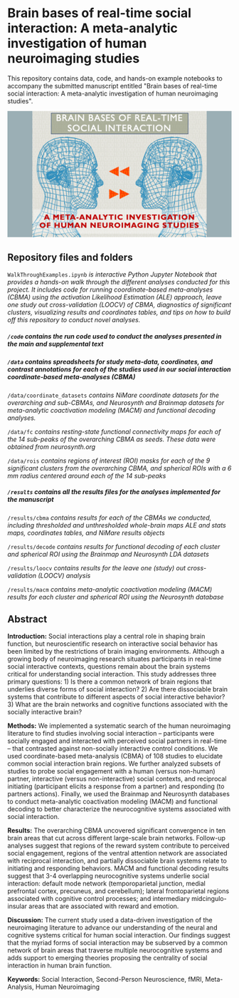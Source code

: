 # Brain bases of real-time social interaction: A meta-analytic investigation of human neuroimaging studies

This repository contains data, code, and hands-on example notebooks to accompany the submitted manuscript entitled "Brain bases of real-time social interaction: A meta-analytic investigation of human neuroimaging studies". 


![alt text](https://github.com/JunaidMerchant/SocialInteractionMetaAnalysis/blob/main/image.png)

## Repository files and folders

```WalkThroughExamples.ipynb``` *is interactive Python Jupyter Notebook that provides a hands-on walk through the different analyses conducted for this project. It includes code for running coordinate-based meta-analyses (CBMA) using the activation Likelihood Estimation (ALE) approach, leave one study out cross-validation (LOOCV) of CBMA, diagnostics of significant clusters, visualizing results and coordinates tables, and tips on how to build off this repository to conduct novel analyses.*

##### ```/code``` *contains the run code used to conduct the analyses presented in the main and supplemental text*



##### ```/data``` *contains spreadsheets for study meta-data, coordinates, and contrast annotations for each of the studies used in our social interaction coordinate-based meta-analyses (CBMA)*

```/data/coordinate_datasets``` *contains NiMare coordinate datasets for the overarching and sub-CBMAs, and Neurosynth and Brainmap datasets for meta-analytic coactivation modeling (MACM) and functional decoding analyses.*

```/data/fc``` *contains resting-state functional connectivity maps for each of the 14 sub-peaks of the overarching CBMA as seeds. These data were obtained from neurosynth.org*

```/data/rois``` *contains regions of interest (ROI) masks for each of the 9 significant clusters from the overarching CBMA, and spherical ROIs with a 6 mm radius centered around each of the 14 sub-peaks*



##### ```/results``` *contains all the results files for the analyses implemented for the manuscript*

```/results/cbma``` *contains results for each of the CBMAs we conducted, including thresholded and unthresholded whole-brain maps ALE and stats maps, coordinates tables, and NiMare results objects*

```/results/decode``` *contains results for functional decoding of each cluster and spherical ROI using the Brainmap and Neurosynth LDA datasets*

```/results/loocv``` *contains results for the leave one (study) out cross-validation (LOOCV) analysis*

```/results/macm``` *contains meta-analytic coactivation modeling (MACM) results for each cluster and spherical ROI using the Neurosynth database*


## Abstract 
**Introduction:** Social interactions play a central role in shaping brain function, but neuroscientific research on interactive social behavior has been limited by the restrictions of brain imaging environments. Although a growing body of neuroimaging research situates participants in real-time social interactive contexts, questions remain about the brain systems critical for understanding social interaction. This study addresses three primary questions: 1) Is there a common network of brain regions that underlies diverse forms of social interaction? 2) Are there dissociable brain systems that contribute to different aspects of social interactive behavior? 3) What are the brain networks and cognitive functions associated with the socially interactive brain?

**Methods:** We implemented a systematic search of the human neuroimaging literature to find studies involving social interaction – participants were socially engaged and interacted with perceived social partners in real-time – that contrasted against non-socially interactive control conditions. We used coordinate-based meta-analysis (CBMA) of 108 studies to elucidate common social interaction brain regions. We further analyzed subsets of studies to probe social engagement with a human (versus non-human) partner, interactive (versus non-interactive) social contexts, and reciprocal initiating (participant elicits a response from a partner) and responding (to partners actions). Finally, we used the Brainmap and Neurosynth databases to conduct meta-analytic coactivation modeling (MACM) and functional decoding to better characterize the neurocognitive systems associated with social interaction.

**Results:** The overarching CBMA uncovered significant convergence in ten brain areas that cut across different large-scale brain networks. Follow-up analyses suggest that regions of the reward system contribute to perceived social engagement, regions of the ventral attention network are associated with reciprocal interaction, and partially dissociable brain systems relate to initiating and responding behaviors. MACM and functional decoding results suggest that 3-4 overlapping neurocognitive systems underlie social interaction: default mode network (temporoparietal junction, medial prefrontal cortex, precuneus, and cerebellum); lateral frontoparietal regions associated with cognitive control processes; and intermediary midcingulo-insular areas that are associated with reward and emotion. 

**Discussion:**  The current study used a data-driven investigation of the neuroimaging literature to advance our understanding of the neural and cognitive systems critical for human social interaction. Our findings suggest that the myriad forms of social interaction may be subserved by a common network of brain areas that traverse multiple neurocognitive systems and adds support to emerging theories proposing the centrality of social interaction in human brain function. 

**Keywords:** Social Interaction, Second-Person Neuroscience, fMRI, Meta-Analysis, Human Neuroimaging
